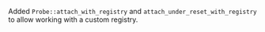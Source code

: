 Added `Probe::attach_with_registry` and `attach_under_reset_with_registry` to allow working with a custom registry.